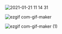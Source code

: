 ![2021-01-21 11 14 31](https://user-images.githubusercontent.com/59441094/105345393-1ea51480-5bdc-11eb-8d1f-1f971fcb8ee0.gif)

![ezgif com-gif-maker](https://user-images.githubusercontent.com/59441094/105345839-a7bc4b80-5bdc-11eb-8a8f-ea099e469f5d.gif)

![ezgif com-gif-maker (1)](https://user-images.githubusercontent.com/59441094/105347027-39788880-5bde-11eb-9ed2-b5e53def5d4f.gif)